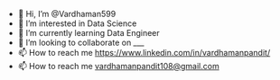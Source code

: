 - 👋 Hi, I’m @Vardhaman599
- 👀 I’m interested in Data Science
- 🌱 I’m currently learning Data Engineer
- 💞️ I’m looking to collaborate on ___
- 📫 How to reach me https://www.linkedin.com/in/vardhamanpandit/
- 📫 How to reach me vardhamanpandit108@gmail.com
<!---
Vardh<p align="center">
  <img src="https://capsule-render.vercel.app/api?text=Hey Everyone!🕹️&animation=fadeIn&type=waving&color=gradient&height=100"/>
</p>aman599/Vardhaman599 is a ✨ special ✨ repository because its `README.md` (this file) appears on your GitHub profile.
You can click the Preview link to take a look at your changes.
--->
